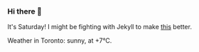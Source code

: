 ### Hi there :wave:

It's Saturday! I might be fighting with Jekyll to make [this](https://swissclubto.github.io) better.

Weather in Toronto: sunny, at +7°C.
